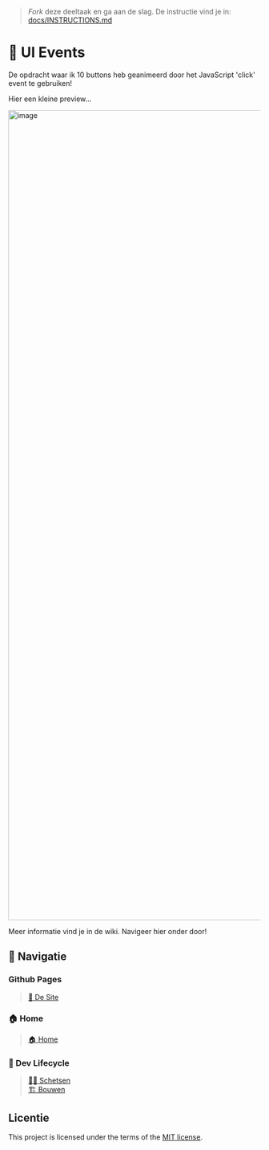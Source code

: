> _Fork_ deze deeltaak en ga aan de slag. De instructie vind je in: [docs/INSTRUCTIONS.md](docs/INSTRUCTIONS.md)

# 🥁 UI Events
De opdracht waar ik 10 buttons heb geanimeerd door het JavaScript 'click' event te gebruiken!

Hier een kleine preview...

<img width="1615" alt="image" src="https://github.com/itsValyria/fix-the-flow-ui-events/assets/76444716/0eaa2f88-08e2-4583-a530-1300f146e7c8">

Meer informatie vind je in de wiki. Navigeer hier onder door!

## 🧭 Navigatie

### Github Pages
> [🔨 De Site](https://itsvalyria.github.io/fix-the-flow-ui-events/)

### 🏠 Home

> [🏠 Home](https://github.com/itsValyria/fix-the-flow-ui-events/wiki/Home)

### 🌱 Dev Lifecycle

> [✍🏼 Schetsen](https://github.com/itsValyria/fix-the-flow-ui-events/wiki/%E2%9C%8F%EF%B8%8F-Schetsen) <br>
> [🏗️ Bouwen](https://github.com/itsValyria/fix-the-flow-ui-events/wiki/%F0%9F%8F%97%EF%B8%8F-Bouwen)

## Licentie

This project is licensed under the terms of the [MIT license](./LICENSE).
